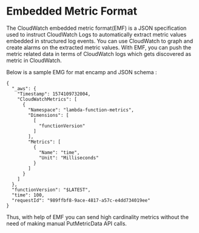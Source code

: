 # Embedded Metric Format

The CloudWatch embedded metric format(EMF) is a JSON specification used to instruct CloudWatch Logs to automatically extract metric values embedded in structured log events. You can use CloudWatch to graph and create alarms on the extracted metric values. With EMF, you can push the metric related data in terms of CloudWatch logs which gets discovered as metric in CloudWatch.

Below is a sample EMG for mat encamp and JSON schema :

	{
	  "_aws": {
	    "Timestamp": 1574109732004,
	    "CloudWatchMetrics": [
	      {
	        "Namespace": "lambda-function-metrics",
	        "Dimensions": [
	          [
	            "functionVersion"
	          ]
	        ],
	        "Metrics": [
	          {
	            "Name": "time",
	            "Unit": "Milliseconds"
	          }
	        ]
	      }
	    ]
	  },
	  "functionVersion": "$LATEST",
	  "time": 100,
	  "requestId": "989ffbf8-9ace-4817-a57c-e4dd734019ee"
	}

Thus, with help of EMF you can send high cardinality metrics without the need of making manual PutMetricData API calls.